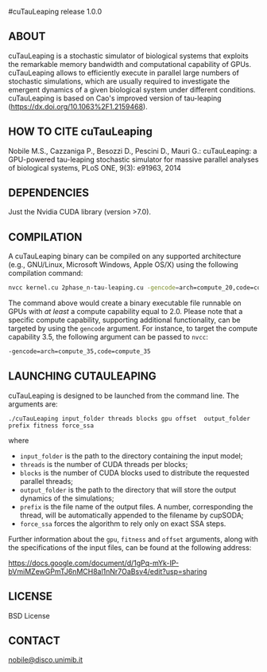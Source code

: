 #cuTauLeaping release 1.0.0

## ABOUT

cuTauLeaping is a stochastic simulator of biological systems that exploits the remarkable memory bandwidth and computational capability of GPUs. 
cuTauLeaping allows to efficiently execute in parallel large numbers of stochastic simulations, which are usually required to investigate the emergent dynamics of a given biological system under different conditions.
cuTauLeaping is based on Cao's improved version of tau-leaping (https://dx.doi.org/10.1063%2F1.2159468). 

## HOW TO CITE cuTauLeaping

Nobile M.S., Cazzaniga P., Besozzi D., Pescini D., Mauri G.: cuTauLeaping: a GPU-powered tau-leaping stochastic simulator for massive parallel analyses of biological systems, PLoS ONE, 9(3): e91963, 2014


## DEPENDENCIES

Just the Nvidia CUDA library (version >7.0).


##  COMPILATION

A cuTauLeaping binary can be compiled on any supported architecture (e.g., GNU/Linux, Microsoft Windows, Apple OS/X) using the following compilation command:

```bash
nvcc kernel.cu 2phase_n-tau-leaping.cu -gencode=arch=compute_20,code=compute_20 -O3 -o cuTauLeaping --use_fast_math
```

The command above would create a binary executable file runnable on GPUs with _at least_ a compute capability equal to 2.0. Please note that a specific compute capability, supporting additional functionality, can be targeted by using the ```gencode``` argument. For instance, to target the compute capability 3.5, the following argument can be passed to ```nvcc```:

```bash
-gencode=arch=compute_35,code=compute_35
```

## LAUNCHING CUTAULEAPING

cuTauLeaping is designed to be launched from the command line. The arguments are: 

`./cuTauLeaping input_folder threads blocks gpu offset  output_folder prefix fitness force_ssa`

where

* `input_folder` is the path to the directory containing the input model;
* `threads` is the number of CUDA threads per blocks;
* `blocks` is the number of CUDA blocks used to distribute the requested parallel threads;
* `output_folder` is the path to the directory that will store the output dynamics of the simulations;
* `prefix` is the file name of the output files. A number, corresponding the thread, will be automatically appended to the filename by cupSODA;
* `force_ssa` forces the algorithm to rely only on exact SSA steps.

Further information about the `gpu`, `fitness` and `offset` arguments, along with the specifications of the input files, can be found at the following address:

https://docs.google.com/document/d/1gPq-mYk-IP-bVmiMZewGPmTJ6nMCH8al1nNr7OaBsv4/edit?usp=sharing

## LICENSE

BSD License


## CONTACT 

nobile@disco.unimib.it
